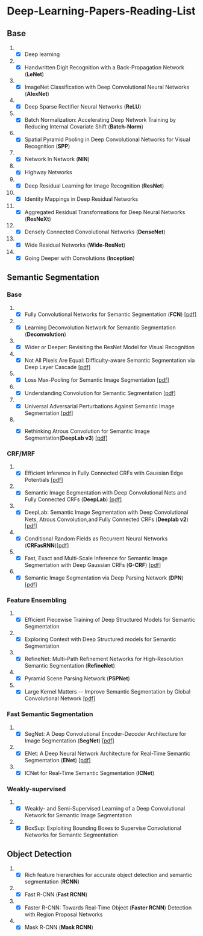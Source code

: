 # Deep-Learning-Papers-Reading-List
## Base
1. - [x] Deep learning
1. - [x] Handwritten Digit Recognition with a Back-Propagation Network (**LeNet**)
1. - [x] ImageNet Classification with Deep Convolutional
Neural Networks (**AlexNet**)
1. - [x] Deep Sparse Rectifier Neural Networks (**ReLU**)
1. - [x] Batch Normalization: Accelerating Deep Network Training by Reducing Internal Covariate Shift (**Batch-Norm**)
1. - [x] Spatial Pyramid Pooling in Deep Convolutional
Networks for Visual Recognition (**SPP**)
1. - [x] Network In Network (**NIN**)
1. - [x] Highway Networks
1. - [x] Deep Residual Learning for Image Recognition (**ResNet**)
1. - [x] Identity Mappings in Deep Residual Networks
1. - [x] Aggregated Residual Transformations for Deep Neural Networks (**ResNeXt**)
1. - [x] Densely Connected Convolutional Networks (**DenseNet**)
1. - [x] Wide Residual Networks (**Wide-ResNet**)
1. - [x] Going Deeper with Convolutions (**Inception**)

## Semantic Segmentation

### Base
1. - [x] Fully Convolutional Networks for Semantic Segmentation (**FCN**) [[pdf]](https://arxiv.org/pdf/1605.06211.pdf)
2. - [x] Learning Deconvolution Network for Semantic Segmentation (**Deconvolution**)
3. - [x] Wider or Deeper: Revisiting the ResNet Model for Visual Recognition
4. - [x] Not All Pixels Are Equal: Difficulty-aware Semantic Segmentation via Deep Layer Cascade [[pdf]](https://www.researchgate.net/publication/315796330_Not_All_Pixels_Are_Equal_Difficulty-aware_Semantic_Segmentation_via_Deep_Layer_Cascade)
5. - [x] Loss Max-Pooling for Semantic Image Segmentation [[pdf]](https://arxiv.org/abs/1704.02966)
6. - [x] Understanding Convolution for Semantic Segmentation [[pdf]](https://arxiv.org/abs/1702.08502)
7. - [x] Universal Adversarial Perturbations Against Semantic Image Segmentation [[pdf]](https://arxiv.org/abs/1704.05712)
8. - [x] Rethinking Atrous Convolution for Semantic Image Segmentation(**DeepLab v3**) [[pdf]](https://arxiv.org/abs/1706.05587)


### CRF/MRF
1. - [x] Efficient Inference in Fully Connected CRFs with Gaussian Edge Potentials [[pdf]](http://papers.nips.cc/paper/4296-efficient-inference-in-fully-connected-crfs-with-gaussian-edge-potentials.pdf)
2. - [x] Semantic Image Segmentation with Deep Convolutional Nets and Fully Connected CRFs (**DeepLab**) [[pdf]](https://arxiv.org/abs/1412.7062)
3. - [x] DeepLab: Semantic Image Segmentation with Deep Convolutional Nets, Atrous Convolution,and Fully Connected CRFs (**Deeplab v2**) [[pdf]](http://liangchiehchen.com/projects/DeepLab.html)
4. - [x] Conditional Random Fields as Recurrent Neural Networks (**CRFasRNN**)[[pdf]](http://www.robots.ox.ac.uk/~szheng/papers/CRFasRNN.pdf)
5. - [x] Fast, Exact and Multi-Scale Inference for Semantic Image Segmentation with Deep Gaussian CRFs (**G-CRF**)  [[pdf]](https://arxiv.org/pdf/1603.08358v1.pdf)
6. - [x] Semantic Image Segmentation via Deep Parsing Network (**DPN**) [[pdf]](https://www.researchgate.net/publication/281670742_Semantic_Image_Segmentation_via_Deep_Parsing_Network)

### Feature Ensembling
1. - [x] Efficient Piecewise Training of Deep Structured Models for Semantic Segmentation
2. - [x] Exploring Context with Deep Structured models for Semantic Segmentation
3. - [x] RefineNet: Multi-Path Refinement Networks for High-Resolution Semantic Segmentation (**RefineNet**)
4. - [x] Pyramid Scene Parsing Network (**PSPNet**)
5. - [x] Large Kernel Matters -- Improve Semantic Segmentation by Global Convolutional Network [[pdf]](https://arxiv.org/abs/1704.02966)

### Fast Semantic Segmentation
1. - [x] SegNet: A Deep Convolutional Encoder-Decoder Architecture for Image Segmentation (**SegNet**) [[pdf]](https://arxiv.org/abs/1511.00561?context=cs)
2. - [x] ENet: A Deep Neural Network Architecture for Real-Time Semantic Segmentation (**ENet**) [[pdf]](https://arxiv.org/pdf/1606.02147.pdf)
3. - [x] ICNet for Real-Time Semantic Segmentation (**ICNet**)

### Weakly-supervised
1. - [x] Weakly- and Semi-Supervised Learning of a Deep Convolutional Network for Semantic Image Segmentation
2. - [x] BoxSup: Exploiting Bounding Boxes to Supervise Convolutional Networks for Semantic Segmentation

## Object Detection
1. - [x] Rich feature hierarchies for accurate object detection and semantic segmentation (**RCNN**)
1. - [x] Fast R-CNN (**Fast RCNN**)
1. - [x] Faster R-CNN: Towards Real-Time Object (**Faster RCNN**)
Detection with Region Proposal Networks
1. - [x] Mask R-CNN (**Mask RCNN**)
